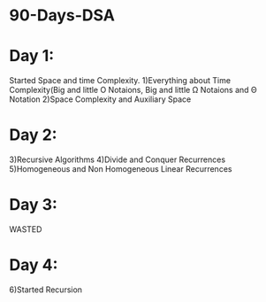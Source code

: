 # 90-Days-DSA
# Day 1:
  Started Space and time Complexity.
  1)Everything about Time Complexity(Big and little O Notaions, Big and little Ω Notaions and Θ Notation
  2)Space Complexity and Auxiliary Space
# Day 2:
  3)Recursive Algorithms 
  4)Divide and Conquer Recurrences
  5)Homogeneous and Non Homogeneous Linear Recurrences
# Day 3:
  WASTED
# Day 4:
  6)Started Recursion
